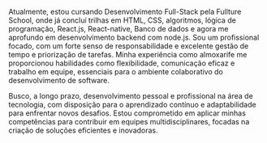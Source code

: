 Atualmente, estou cursando Desenvolvimento Full-Stack pela Fullture School, onde já concluí trilhas em HTML, CSS, algoritmos, lógica de programação, React.js, React-native, Banco de dados e agora me aprofundo em desenvolvimento backend com node.js. Sou um profissional focado, com um forte senso de responsabilidade e excelente gestão de tempo e priorização de tarefas. Minha experiência como almoxarife me proporcionou habilidades como flexibilidade, comunicação eficaz e trabalho em equipe, essenciais para o ambiente colaborativo do desenvolvimento de software.

Busco, a longo prazo, desenvolvimento pessoal e profissional na área de tecnologia, com disposição para o aprendizado contínuo e adaptabilidade para enfrentar novos desafios. Estou comprometido em aplicar minhas competências para contribuir em equipes multidisciplinares, focadas na criação de soluções eficientes e inovadoras.
